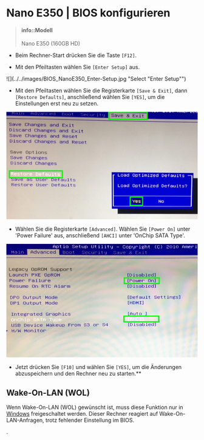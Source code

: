 # Nano E350 | BIOS konfigurieren


> #### info::Modell
> Nano E350 (160GB HD)

* Beim Rechner-Start drücken Sie die Taste `[F12]`.

* Mit den Pfeiltasten wählen Sie `[Enter Setup]` aus.

![](../../images/BIOS_NanoE350_Enter-Setup.jpg "Select "Enter Setup"")

* Mit den Pfeiltasten wählen Sie die Registerkarte `[Save & Exit]`, dann `[Restore Defaults]`, anschließend wählen Sie `[YES]`, um die Einstellungen erst neu zu setzen.

![](../../images/BIOS_NanoE350_Load-Defaults.jpg "Load BIOS defaults")

* Wählen Sie die Registerkarte `[Advanced]`. Wählen Sie `[Power On]` unter 'Power Failure' aus, anschließend `[AHCI]` unter 'OnChip SATA Type'.

![](../../images/BIOS_NanoE350_PowerON_SATA-Type_ACHI.jpg "BIOS Power Failure: Power On. SATA-Type: ACHI")

* Jetzt drücken Sie `[F10]` und wählen Sie `[YES]`, um die Änderungen abzuspeichern und den Rechner neu zu starten.**

## Wake-On-LAN (WOL)

Wenn Wake-On-LAN (WOL) gewünscht ist, muss diese Funktion nur in [Windows](/tips/wake-on-lan/README.md) freigeschaltet werden. Dieser Rechner reagiert auf Wake-On-LAN-Anfragen, trotz fehlender Einstellung im BIOS.

.

